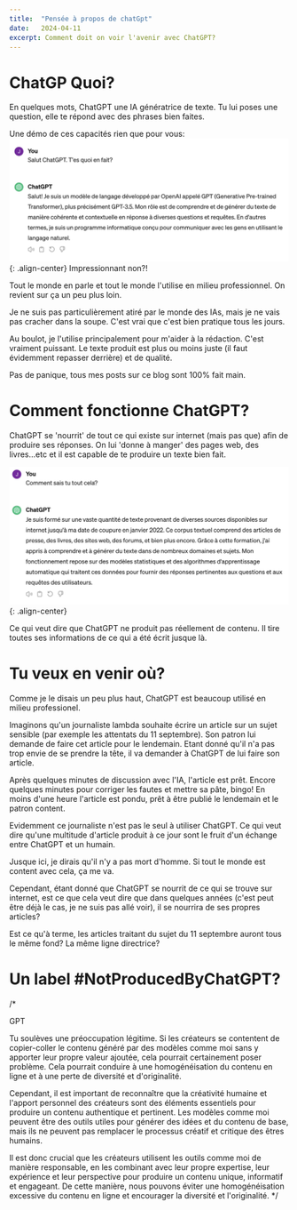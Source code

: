 ```yaml
---
title:  "Pensée à propos de chatGpt"
date:   2024-04-11
excerpt: Comment doit on voir l'avenir avec ChatGPT?
---
```


# ChatGP Quoi?

En quelques mots, ChatGPT une IA génératrice de texte.
Tu lui poses une question, elle te répond avec des phrases bien faites. 

Une démo de ces capacités rien que pour vous:
![chatgpt hello](/assets/chatgpt-hello.png){: .align-center}
Impressionnant non?! 

Tout le monde en parle et tout le monde l'utilise en milieu professionnel.
On revient sur ça un peu plus loin.

Je ne suis pas particulièrement atiré par le monde des IAs, mais je ne vais pas cracher dans la soupe. 
C'est vrai que c'est bien pratique tous les jours.

Au boulot, je l'utilise principalement pour m'aider à la rédaction. C'est vraiment puissant. 
Le texte produit est plus ou moins juste (il faut évidemment repasser derrière) et de qualité.

Pas de panique, tous mes posts sur ce blog sont 100% fait main.

# Comment fonctionne ChatGPT?

ChatGPT se 'nourrit' de tout ce qui existe sur internet (mais pas que) afin de produire ses réponses. 
On lui 'donne à manger' des pages web, des livres...etc et il est capable de te produire un texte bien fait. 

![chatgpt how](/assets/chatgpt-how.png){: .align-center}

Ce qui veut dire que ChatGPT ne produit pas réellement de contenu. Il tire toutes ses informations
de ce qui a été écrit jusque là.  

# Tu veux en venir où?

Comme je le disais un peu plus haut, ChatGPT est beaucoup utilisé en milieu professionel.

Imaginons qu'un journaliste lambda souhaite écrire un article sur un sujet sensible (par exemple les attentats du 11 septembre).
Son patron lui demande de faire cet article pour le lendemain. 
Etant donné qu'il n'a pas trop envie de se prendre la tête, il va demander à ChatGPT de lui faire son article. 

Après quelques minutes de discussion avec l'IA, l'article est prêt. Encore quelques minutes pour corriger les fautes
et mettre sa pâte, bingo! En moins d'une heure l'article est pondu, prêt à être publié le lendemain et le
patron content.

Evidemment ce journaliste n'est pas le seul à utiliser ChatGPT. Ce qui veut dire qu'une multitude
d'article produit à ce jour sont le fruit d'un échange entre ChatGPT et un humain.

Jusque ici, je dirais qu'il n'y a pas mort d'homme. Si tout le monde est content avec cela, ça me va.

Cependant, étant donné que ChatGPT se nourrit de ce qui se trouve sur internet, est ce que cela veut 
dire que dans quelques années (c'est peut être déjà le cas, je ne suis pas allé voir), il se nourrira
de ses propres articles?

Est ce qu'à terme, les articles traitant du sujet du 11 septembre auront tous le même fond? La même ligne
directrice?

# Un label #NotProducedByChatGPT?


/*

GPT 

Tu soulèves une préoccupation légitime. Si les créateurs se contentent de copier-coller le contenu généré par des modèles comme moi sans y apporter leur propre valeur ajoutée, cela pourrait certainement poser problème. Cela pourrait conduire à une homogénéisation du contenu en ligne et à une perte de diversité et d'originalité.

Cependant, il est important de reconnaître que la créativité humaine et l'apport personnel des créateurs sont des éléments essentiels pour produire un contenu authentique et pertinent. Les modèles comme moi peuvent être des outils utiles pour générer des idées et du contenu de base, mais ils ne peuvent pas remplacer le processus créatif et critique des êtres humains.

Il est donc crucial que les créateurs utilisent les outils comme moi de manière responsable, en les combinant avec leur propre expertise, leur expérience et leur perspective pour produire un contenu unique, informatif et engageant. De cette manière, nous pouvons éviter une homogénéisation excessive du contenu en ligne et encourager la diversité et l'originalité.
*/

